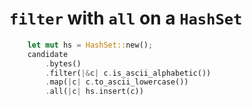 # `filter` with `all` on a `HashSet`

```rust
    let mut hs = HashSet::new();
    candidate
        .bytes()
        .filter(|&c| c.is_ascii_alphabetic())
        .map(|c| c.to_ascii_lowercase())
        .all(|c| hs.insert(c))
```
